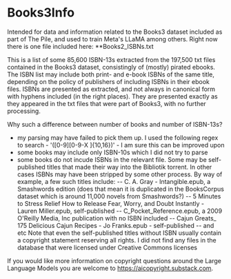# Books3Info
Intended for data and information related to the Books3 dataset included as part of The Pile, and used to train Meta's LLaMA among others. Right now there is one file included here: **Books2_ISBNs.txt

This is a list of some 85,600 ISBN-13s extracted from the 197,500 txt files contained in the Books3 dataset, consistingly of (mostly) pirated ebooks. The ISBN list may include both print- and e-book ISBNs of the same title, depending on the policy of publishers of including ISBNs in their ebook files. ISBNs are presented as extracted, and not always in canonical form with hyphens included (in the right places). They are presented exactly as they appeared in the txt files that were part of Books3, with no further processing.

Why such a difference between number of books and number of ISBN-13s? 
- my parsing may have failed to pick them up. I used the following regex to search - '([0-9][0-9-X ]{10,16})' - I am sure this can be improved upon
- some books may include only ISBN-10s which I did not try to parse
- some books do not incude ISBNs in the relevant file. Some may be self-published titles that made their way into the Bibliotik torrent. In other cases ISBNs may have been stripped by some other process. By way of example, a few such titles include:
-- C. A. Gray - Intangible.epub, a Smashwords edition (does that mean it is duplicated in the BooksCorpus dataset which is around 11,000 novels from Smashwords?)
-- 5 Minutes to Stress Relief How to Release Fear, Worry, and Doubt Instantly - Lauren Miller.epub, self-published
-- C_Pocket_Reference.epub, a 2009 O'Reilly Media, Inc publication with no ISBN included
-- Cajun Greats_ 175 Delicious Cajun Recipes - Jo Franks.epub - self-published
-- and etc
Note that even the self-published titles without ISBN usually contain a copyright statement reserving all rights. I did not find any files in the database that were licensed under Creative Commons licenses

If you would like more information on copyright questions around the Large Language Models you are welcome to https://aicopyright.substack.com.
